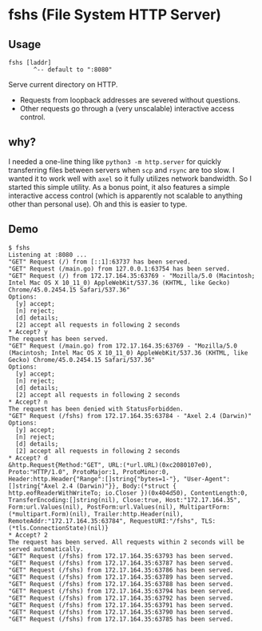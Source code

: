 # fshs (File System HTTP Server)

## Usage

```
fshs [laddr]
       ^-- default to ":8080"
```

Serve current directory on HTTP.

* Requests from loopback addresses are severed without questions.
* Other requests go through a (very unscalable) interactive access control.

## why?

I needed a one-line thing like `python3 -m http.server` for quickly
transferring files between servers when `scp` and `rsync` are too slow. I
wanted it to work well with `axel` so it fully utilizes network bandwidth. So I
started this simple utility. As a bonus point, it also features a simple
interactive access control (which is apparently not scalable to anything other
than personal use). Oh and this is easier to type.

## Demo

```shell
$ fshs
Listening at :8080 ...
"GET" Request (/) from [::1]:63737 has been served.
"GET" Request (/main.go) from 127.0.0.1:63754 has been served.
"GET" Request (/) from 172.17.164.35:63769 - "Mozilla/5.0 (Macintosh; Intel Mac OS X 10_11_0) AppleWebKit/537.36 (KHTML, like Gecko) Chrome/45.0.2454.15 Safari/537.36"
Options:
  [y] accept;
  [n] reject;
  [d] details;
  [2] accept all requests in following 2 seconds
* Accept? y
The request has been served.
"GET" Request (/main.go) from 172.17.164.35:63769 - "Mozilla/5.0 (Macintosh; Intel Mac OS X 10_11_0) AppleWebKit/537.36 (KHTML, like Gecko) Chrome/45.0.2454.15 Safari/537.36"
Options:
  [y] accept;
  [n] reject;
  [d] details;
  [2] accept all requests in following 2 seconds
* Accept? n
The request has been denied with StatusForbidden.
"GET" Request (/fshs) from 172.17.164.35:63784 - "Axel 2.4 (Darwin)"
Options:
  [y] accept;
  [n] reject;
  [d] details;
  [2] accept all requests in following 2 seconds
* Accept? d
&http.Request{Method:"GET", URL:(*url.URL)(0xc2080107e0), Proto:"HTTP/1.0", ProtoMajor:1, ProtoMinor:0, Header:http.Header{"Range":[]string{"bytes=1-"}, "User-Agent":[]string{"Axel 2.4 (Darwin)"}}, Body:(*struct { http.eofReaderWithWriteTo; io.Closer })(0x404d50), ContentLength:0, TransferEncoding:[]string(nil), Close:true, Host:"172.17.164.35", Form:url.Values(nil), PostForm:url.Values(nil), MultipartForm:(*multipart.Form)(nil), Trailer:http.Header(nil), RemoteAddr:"172.17.164.35:63784", RequestURI:"/fshs", TLS:(*tls.ConnectionState)(nil)}
* Accept? 2
The request has been served. All requests within 2 seconds will be served automatically.
"GET" Request (/fshs) from 172.17.164.35:63793 has been served.
"GET" Request (/fshs) from 172.17.164.35:63787 has been served.
"GET" Request (/fshs) from 172.17.164.35:63786 has been served.
"GET" Request (/fshs) from 172.17.164.35:63789 has been served.
"GET" Request (/fshs) from 172.17.164.35:63788 has been served.
"GET" Request (/fshs) from 172.17.164.35:63794 has been served.
"GET" Request (/fshs) from 172.17.164.35:63792 has been served.
"GET" Request (/fshs) from 172.17.164.35:63791 has been served.
"GET" Request (/fshs) from 172.17.164.35:63790 has been served.
"GET" Request (/fshs) from 172.17.164.35:63785 has been served.
```
